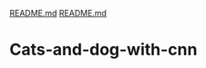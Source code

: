 [README.md](https://github.com/MuhammadAmeen59/Cats-and-dog-with-cnn/files/6988236/README.md)
[README.md](https://github.com/MuhammadAmeen59/Cats-and-dog-with-cnn/files/6988235/README.md)
# Cats-and-dog-with-cnn
